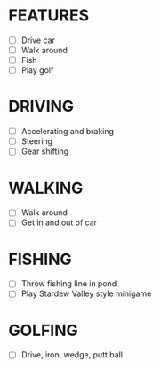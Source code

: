 # FEATURES

- [ ] Drive car
- [ ] Walk around
- [ ] Fish
- [ ] Play golf

# DRIVING

- [ ] Accelerating and braking
- [ ] Steering
- [ ] Gear shifting

# WALKING

- [ ] Walk around
- [ ] Get in and out of car

# FISHING

- [ ] Throw fishing line in pond
- [ ] Play Stardew Valley style minigame

# GOLFING

- [ ] Drive, iron, wedge, putt ball
